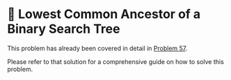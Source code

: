 # 📝 Lowest Common Ancestor of a Binary Search Tree

This problem has already been covered in detail in [Problem 57](57_Lowest_Common_Ancestor_of_a_Binary_Search_Tree.md).

Please refer to that solution for a comprehensive guide on how to solve this problem. 